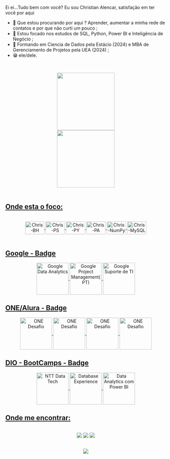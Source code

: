 Ei ei...Tudo bem com você? Eu sou Christian Alencar, satisfação em ter você por aqui

- 👀 Que estou procurando por aqui ? Aprender, aumentar a minha rede de contatos e por que não curti um pouco ;
- 🌱 Estou focado nos estudos de SQL, Python, Power BI e Inteligência de Negócio ;
- 💞️ Formando em Ciencia de Dados pela Estácio (2024) e MBA de Gerenciamento de Projetos pela UEA (2024) ;
- 😁 ele/dele.

##

<div align="center" style="display: inline_block"><br>
  <a href="https://github.com/christianalencar">
  <img height=180em" src="https://github-readme-stats.vercel.app/api?username=christianalencar&count_private=true&include_all_commits=true&show_icons=true&theme=dark&hide_border=false&show_owner=true" /> <br>
  <img height=180em" src="https://github-readme-stats.vercel.app/api/top-langs/?username=christianalencar&theme=dark&hide_border=false&&layout=compact" />
</div>

<br>

  <h2>Onde esta o foco:</h2>
  
<div align="center" style="display: inline_block"><br>
   <img align="center" alt="Chris-BH" height="40" width="60" src="https://cdn.jsdelivr.net/gh/devicons/devicon/icons/behance/behance-original.svg" /> 
   <img align="center" alt="Chris-PS" height="40" width="60" src="https://cdn.jsdelivr.net/gh/devicons/devicon/icons/photoshop/photoshop-plain.svg" />
   <img align="center" alt="Chris-PY" height="40" width="60" src="https://cdn.jsdelivr.net/gh/devicons/devicon/icons/python/python-original.svg" />
   <img align="center" alt="Chris-PA" height="40" width="60" src="https://cdn.jsdelivr.net/gh/devicons/devicon/icons/pandas/pandas-original.svg" />
   <img align="center" alt="Chris-NumPy" height="40" width="60" src="https://cdn.jsdelivr.net/gh/devicons/devicon/icons/numpy/numpy-original.svg" />
   <img align="center" alt="Chris-MySQL" height="40" width="60" src="https://cdn.jsdelivr.net/gh/devicons/devicon/icons/mysql/mysql-original-wordmark.svg" />
</div>
<br>

<div align="left"><h2>Google - Badge</h2></div>
  
<div align="center" style="display: inline_block">
    <img align="center" alt="Google Data Analytics" height="100" widht="80" src="https://github.com/christianalencar/christianalencar/assets/100319396/5b70b07c-55c7-424a-b806-88045462e6eb" />
    <img align="center" alt="Google Project Management(PT)" height="100" widht="80" src="https://github.com/christianalencar/christianalencar/assets/100319396/d374b53c-e69f-476c-aed7-7718ee051c99" />
    <img align="center" alt="Google Suporte de TI" height="100" widht="80" src="https://github.com/christianalencar/christianalencar/assets/100319396/88561eee-6527-43ab-8d05-2ee782c11af9" />
</div>
  
  <h2 align="left"> ONE/Alura - Badge</h2>

<div align="center" style="display: inline_block">
  <img align="center" alt="ONE Desafio" height="100" widht="80" src="https://user-images.githubusercontent.com/100319396/194825370-9e826c6f-bb80-4aa0-87fa-5801e44f39f8.png" />
  <img align="center" alt="ONE Desafio" height="100" widht="80" src="https://user-images.githubusercontent.com/100319396/194825408-9df2daff-15d1-4e82-9228-753b7a3c66c6.png" />
  <img align="center" alt="ONE Desafio" height="100" widht="80" src="https://user-images.githubusercontent.com/100319396/196825544-b67aa19d-3a18-41e2-b272-32fc5f46e3aa.png" />
  <img align="center" alt="ONE Desafio" height="100" widht="80" src="https://user-images.githubusercontent.com/100319396/203360031-a5438109-f7c0-4a71-9083-b25c297217c2.png" />
</div>

<div align="left"><h2>DIO - BootCamps - Badge</h2></div>
  
<div align="center" style="display: inline_block">
    <img align="center" alt="NTT Data Tech" height="100" widht="80" src="https://user-images.githubusercontent.com/100319396/201491852-2849a14f-c229-47f5-ba58-cf68ebab2841.png" />
    <img align="center" alt="Database Experience" height="100" widht="80" src="https://user-images.githubusercontent.com/100319396/198043226-883c7b8c-9237-48bd-bd07-909aa409d143.png" /> 
    <img align="center" alt="Data Analytics com Power BI" height="100" widht="80" src="https://github.com/christianalencar/christianalencar/assets/100319396/1dd8b0a2-2001-45f5-9b80-c1de260d72e6" />

</div>
  
<div align="left"><h2>Onde me encontrar:</h2></div>
<br>

<div align="center" style="display: inline_block">
    <a href="https://www.behance.net/christianalencar" target="_blank"><img src="https://img.shields.io/badge/-Behance-blue?style=for-the-badge&logo=behance&logoColor=white" /></a>
    <a href="https://www.instagram.com/christianalencarfotografo" target="_blank"><img src="https://img.shields.io/badge/Instagram-E4405F?style=for-the-badge&logo=instagram&logoColor=white" /></a>
    <a href="https://www.linkedin.com/in/christianalencar/" target="_blank"><img src="https://img.shields.io/badge/LinkedIn-0077B5?style=for-the-badge&logo=linkedin&logoColor=whitesssssss" target="_blank"></a>
    </a><br>
</div>
<br>

<p align="center"><img src="http://images.uncyc.org/pt/4/4f/Weregarurumon.gif" /></p>
<br>
